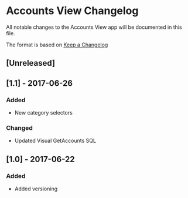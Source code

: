# Accounts View Changelog
All notable changes to the Accounts View app will be documented in this file.

The format is based on [Keep a Changelog](http://keepachangelog.com/en/1.0.0/)

## [Unreleased]

## [1.1] - 2017-06-26
### Added
- New category selectors

### Changed
- Updated Visual GetAccounts SQL

## [1.0] - 2017-06-22
### Added
- Added versioning
